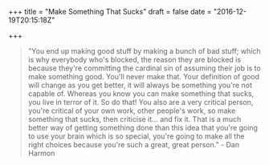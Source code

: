 +++
title = "Make Something That Sucks"
draft = false
date = "2016-12-19T20:15:18Z"

+++

> "You end up making good stuff by making a bunch of bad stuff; which is why 
> everybody who's blocked, the reason they are blocked is because they're 
> committing the cardinal sin of assuming their job is to make something good. 
> You'll never make that. Your definition of good will change as you get better, 
> it will always be something you're not capable of. Whereas you know you can 
> make something that sucks, you live in terror of it. So do that! You also are 
> a very critical person, you're critical of your own work, other people's work, 
> so make something that sucks, then criticise it… and fix it. That is a much 
> better way of getting something done than this idea that you're going to use 
> your brain which is so special, you're going to make all the right choices 
> because you're such a great, great person." - Dan Harmon
